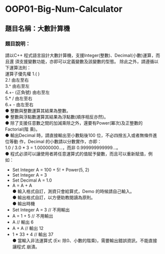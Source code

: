 # OOP01-Big-Num-Calculator
## 題目名稱：大數計算機
### 題目說明：
請以C++ 程式語言設計大數計算機，支援Integer(整數)、Decimal(小數)運算，而且還
須支援變數功能，亦即可以定義變數及該變數的型態。
除此之外，請遵循以下運算法則：<br>
運算子優先權
1.( )<br>
2.! 由左至右<br>
3.^ 由右至左<br>
4.+- (正負號) 由右至左<br>
5.\* \/ 由左至右<br>
6.+ - 由左至右<br>
● 整數與整數運算其結果為整數。<br>
● 整數與浮點數運算其結果為浮點數(順序相反亦然)。<br>
● 除了支援任意數之間的加減乘除之外，還要有Power(冪次)及正整數的Factorial(階
乘)。<br>
● 輸出Decimal 時，請直接輸出至小數點後100 位，不必四捨五入或者無條件進位等動
作，Decimal 的小數請以分數實作，亦即：<br>
1.0 / 3.0 * 3 = 1.00000000…，而非 0.999999999999...。<br>
● 程式必須可以讓使用者將任意運算式的值賦予變數，而且可以重新賦值，例如：<br>
  - Set Integer A = 100 + 5! + Power(5, 2)<br>
  - Set Integer A = 3<br>
  - Set Decimal A = 1.0<br>
  - A = A + A<br>
● 輸入格式自訂，測資只會給算式，Demo 的時候請自己輸入。<br>
● 輸出格式自訂，以方便助教閱讀為原則。<br>
● 輸出時機<br>
- Set Integer A = 3 // 不用輸出<br>
- A = 1 + 5 // 不用輸出<br>
- A // 輸出 6<br>
- A + A // 輸出 12<br>
- 1 * 33 + 4 // 輸出 37<br>
● 當輸入非法運算式 (Ex: 除0、小數的階乘)，需要輸出錯誤資訊，不能直接讓程式
崩潰。
